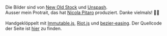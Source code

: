 <h2 style="display: none;">Fusszeile</h2>

Die Bilder sind von [New Old Stock](http://nos.twnsnd.co) und [Unspash](http://unsplash.com).<br />
Ausser mein Protrait, das hat [Nicola Pitaro](http://nicolapitaro.ch/indexcs.php) produziert. Danke vielmals! 🎉🎉<br /><br />
Handgeklöppelt mit [Immutable.js](https://facebook.github.io/immutable-js/), [Riot.js](http://riotjs.com/) und [bezier-easing](https://github.com/gre/bezier-easing). Der Quellcode der Seite ist [hier](https://github.com/Kriegslustig/lucaschmid.net/blob/master/RESUME.md) zu finden.<br />

